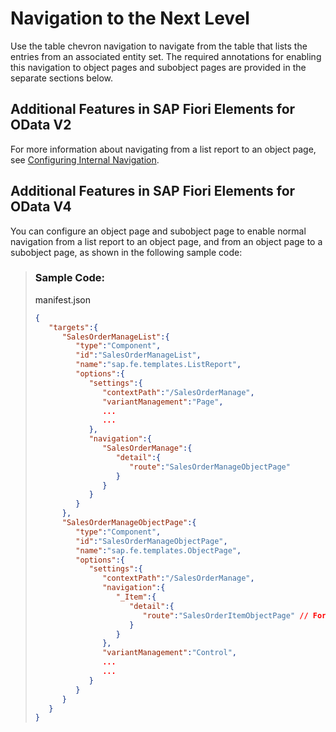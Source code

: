 <!-- loio1559b2bb30134d8c9240bdd378d6543e -->

# Navigation to the Next Level

Use the table chevron navigation to navigate from the table that lists the entries from an associated entity set. The required annotations for enabling this navigation to object pages and subobject pages are provided in the separate sections below.



<a name="loio1559b2bb30134d8c9240bdd378d6543e__section_xtf_jdd_hmb"/>

## Additional Features in SAP Fiori Elements for OData V2

For more information about navigating from a list report to an object page, see [Configuring Internal Navigation](configuring-internal-navigation-2c65f07.md).



<a name="loio1559b2bb30134d8c9240bdd378d6543e__section_wp1_4dd_hmb"/>

## Additional Features in SAP Fiori Elements for OData V4

You can configure an object page and subobject page to enable normal navigation from a list report to an object page, and from an object page to a subobject page, as shown in the following sample code:

> ### Sample Code:  
> manifest.json
> 
> ```json
> {
>    "targets":{
>       "SalesOrderManageList":{
>          "type":"Component",
>          "id":"SalesOrderManageList",
>          "name":"sap.fe.templates.ListReport",
>          "options":{
>             "settings":{
>                "contextPath":"/SalesOrderManage",
>                "variantManagement":"Page",
>                ...
>                ...
>             },
>             "navigation":{
>                "SalesOrderManage":{
>                   "detail":{
>                      "route":"SalesOrderManageObjectPage"
>                   }
>                }
>             }
>          }
>       },
>       "SalesOrderManageObjectPage":{
>          "type":"Component",
>          "id":"SalesOrderManageObjectPage",
>          "name":"sap.fe.templates.ObjectPage",
>          "options":{
>             "settings":{
>                "contextPath":"/SalesOrderManage",
>                "navigation":{
>                   "_Item":{
>                      "detail":{
>                         "route":"SalesOrderItemObjectPage" // For sub object page navigation
>                      }
>                   }
>                },
>                "variantManagement":"Control",
>                ...
>                ...
>             }
>          }
>       }
>    }
> }
> ```

